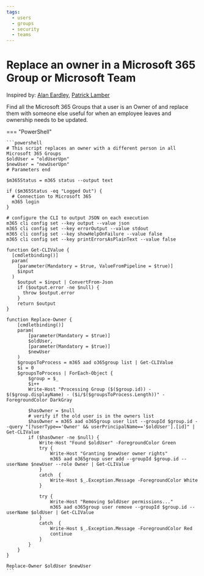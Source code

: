```yaml
---
tags:  
  - users
  - groups
  - security
  - teams
---
```


# Replace an owner in a Microsoft 365 Group or Microsoft Team

Inspired by: [Alan Eardley](https://blog.eardley.org.uk/2021/04/managing-teams-movers-and-leavers/), [Patrick Lamber](https://www.nubo.eu/Replace-Owners-In-A-Microsoft-Group-Or-Team/)

Find all the Microsoft 365 Groups that a user is an Owner of and replace them with someone else useful for when an employee leaves and ownership needs to be updated.

=== "PowerShell"

    ```powershell
    # This script replaces an owner with a different person in all Microsoft 365 Groups
    $oldUser = "oldUserUpn"
    $newUser = "newUserUpn"
    # Parameters end

    $m365Status = m365 status --output text

    if ($m365Status -eq "Logged Out") {
      # Connection to Microsoft 365
      m365 login
    }

    # configure the CLI to output JSON on each execution
    m365 cli config set --key output --value json
    m365 cli config set --key errorOutput --value stdout
    m365 cli config set --key showHelpOnFailure --value false
    m365 cli config set --key printErrorsAsPlainText --value false

    function Get-CLIValue {
      [cmdletbinding()]
      param(
        [parameter(Mandatory = $true, ValueFromPipeline = $true)]
        $input
      )
        $output = $input | ConvertFrom-Json
        if ($output.error -ne $null) {
          throw $output.error
        }
        return $output
    }

    function Replace-Owner {
        [cmdletbinding()]
        param(
            [parameter(Mandatory = $true)]
            $oldUser,
            [parameter(Mandatory = $true)]
            $newUser
        )
        $groupsToProcess = m365 aad o365group list | Get-CLIValue  
        $i = 0
        $groupsToProcess | ForEach-Object {
            $group = $_
            $i++
            Write-Host "Processing Group ($($group.id)) - $($group.displayName) - ($i/$($groupsToProcess.Length))" -ForegroundColor DarkGray
    
            $hasOwner = $null
            # verify if the old user is in the owners list
            $hasOwner = m365 aad o365group user list --groupId $group.id --query "[?userType=='Owner' && userPrincipalName=='$oldUser'].[id]" | Get-CLIValue
            if ($hasOwner -ne $null) {
                Write-Host "Found $oldUser" -ForegroundColor Green
                try {
                    Write-Host "Granting $newUser owner rights"
                    m365 aad o365group user add --groupId $group.id --userName $newUser --role Owner | Get-CLIValue
                }
                catch  {
                    Write-Host $_.Exception.Message -ForegroundColor White
                }

                try {
                    Write-Host "Removing $oldUser permissions..."
                    m365 aad o365group user remove --groupId $group.id --userName $oldUser | Get-CLIValue
                }
                catch  {
                    Write-Host $_.Exception.Message -ForegroundColor Red
                    continue
                }
            }
        }
    }

    Replace-Owner $oldUser $newUser
    ```

